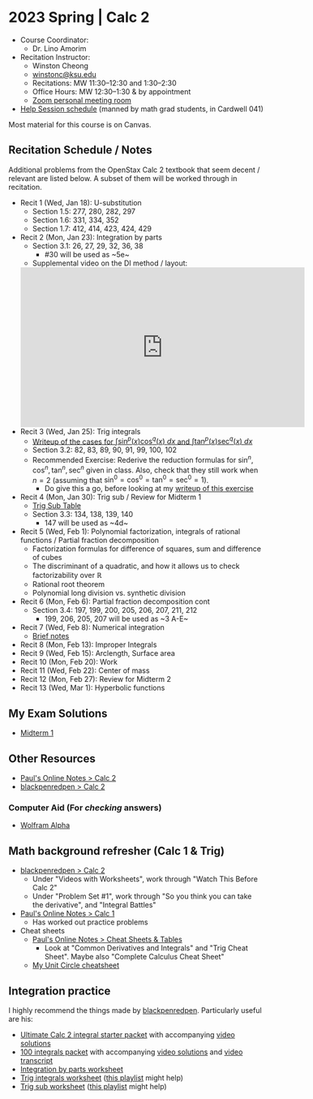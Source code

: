 # 2023 Spring | Calc 2

<style>
 a:visited {
  color: darkorchid
 }
</style>

* Course Coordinator:
  * Dr. Lino Amorim
* Recitation Instructor:
  * Winston Cheong
  * winstonc@ksu.edu
  * Recitations: MW 11:30&ndash;12:30 and 1:30&ndash;2:30
  * Office Hours: MW 12:30&ndash;1:30 & by appointment
  * [Zoom personal meeting room](https://ksu.zoom.us/j/2293865582?pwd=Z0dqUTQrUSt6THRBOW41SG43aitmdz09)
* [Help Session schedule](https://www.math.ksu.edu/student-success/undergraduate-success/help/helpsess.html) (manned by math grad students, in Cardwell 041)

Most material for this course is on Canvas.

## Recitation Schedule / Notes

Additional problems from the OpenStax Calc 2 textbook that seem decent / relevant are listed below. A subset of them will be worked through in recitation.

* Recit 1 (Wed, Jan 18): U-substitution
  * Section 1.5: 277, 280, 282, 297
  * Section 1.6: 331, 334, 352
  * Section 1.7: 412, 414, 423, 424, 429
* Recit 2 (Mon, Jan 23): Integration by parts
  * Section 3.1: 26, 27, 29, 32, 36, 38
    * #30 will be used as ~5e~
  * Supplemental video on the DI method / layout:
  <iframe width="560" height="315" src="https://www.youtube.com/embed/8xPfNuXLSwk" title="YouTube video player" frameborder="0" allow="accelerometer; autoplay; clipboard-write; encrypted-media; gyroscope; picture-in-picture; web-share" allowfullscreen></iframe>
* Recit 3 (Wed, Jan 25): Trig integrals
  * [Writeup of the cases for $\int \sin^p(x) \cos^q(x) \ dx$ and $\int \tan^p(x) \sec^q(x) \ dx$](https://www.overleaf.com/read/nhsjpxjqjkpd)
  * Section 3.2: 82, 83, 89, 90, 91, 99, 100, 102
  * Recommended Exercise: Rederive the reduction formulas for $\sin^n, \cos^n, \tan^n, \sec^n$ given in class. Also, check that they still work when $n=2$ (assuming that $\sin^0 = \cos^0 = \tan^0 = \sec^0 = 1$).
    * Do give this a go, before looking at my [writeup of this exercise](https://www.overleaf.com/read/wqzshgqrpdjm)
* Recit 4 (Mon, Jan 30): Trig sub / Review for Midterm 1
  * [Trig Sub Table](https://www.overleaf.com/read/jjhvrxhqzzgg)
  * Section 3.3: 134, 138, 139, 140
    * 147 will be used as ~4d~
* Recit 5 (Wed, Feb 1): Polynomial factorization, integrals of rational functions / Partial fraction decomposition
  * Factorization formulas for difference of squares, sum and difference of cubes
  * The discriminant of a quadratic, and how it allows us to check factorizability over $\mathbb{R}$
  * Rational root theorem
  * Polynomial long division vs. synthetic division
* Recit 6 (Mon, Feb 6): Partial fraction decomposition cont
  * Section 3.4: 197, 199, 200, 205, 206, 207, 211, 212
    * 199, 206, 205, 207 will be used as ~3 A-E~
* Recit 7 (Wed, Feb 8): Numerical integration
  * [Brief notes](https://www.overleaf.com/read/sdrkwkrxchyc)
* Recit 8 (Mon, Feb 13): Improper Integrals
* Recit 9 (Wed, Feb 15): Arclength, Surface area
* Recit 10 (Mon, Feb 20): Work
* Recit 11 (Wed, Feb 22): Center of mass
* Recit 12 (Mon, Feb 27): Review for Midterm 2
* Recit 13 (Wed, Mar 1): Hyperbolic functions

## My Exam Solutions

* [Midterm 1](https://www.dropbox.com/s/ejbd30j570h6rcj/exam1-mysol.pdf?dl=0)

## Other Resources

* [Paul's Online Notes > Calc 2](https://tutorial.math.lamar.edu/classes/calcii/calcii.aspx)
* [blackpenredpen > Calc 2](https://www.blackpenredpen.com/calc2)

### Computer Aid (For *checking* answers)

* [Wolfram Alpha](https://www.wolframalpha.com/)

## Math background refresher (Calc 1 & Trig)

* [blackpenredpen > Calc 2](https://www.blackpenredpen.com/calc2)
  * Under "Videos with Worksheets", work through "Watch This Before Calc 2"
  * Under "Problem Set #1", work through "So you think you can take the derivative", and "Integral Battles"
* [Paul's Online Notes > Calc 1](https://tutorial.math.lamar.edu/classes/calci/calci.aspx)
  * Has worked out practice problems
* Cheat sheets
  * [Paul's Online Notes > Cheat Sheets & Tables](https://tutorial.math.lamar.edu/Extras/CheatSheets_Tables.aspx)
    * Look at "Common Derivatives and Integrals" and "Trig Cheat Sheet". Maybe also "Complete Calculus Cheat Sheet"
  * [My Unit Circle cheatsheet](https://www.overleaf.com/read/pjpffsrkrhfx)

## Integration practice

I highly recommend the things made by [blackpenredpen](https://www.blackpenredpen.com/calc2).
Particularly useful are his:

* [Ultimate Calc 2 integral starter packet](https://www.blackpenredpen.com/_files/ugd/287ba5_434067d1e62c46c184065780349cd084.pdf) with accompanying [video solutions](https://www.youtube.com/watch?v=XOUwIdufY9Y)
* [100 integrals packet](https://www.blackpenredpen.com/_files/ugd/287ba5_9809e0bcf44548b79263bf7e0c70ad17.pdf) with accompanying [video solutions](https://www.youtube.com/watch?v=dgm4-3-Iv3s) and [video transcript](https://www.blackpenredpen.com/_files/ugd/287ba5_62e3789012b14a77ae31c0986f993ecc.pdf)
* [Integration by parts worksheet](https://www.blackpenredpen.com/_files/ugd/287ba5_472a69bac7d74d3ab272d0dd6bccd170.pdf)
* [Trig integrals worksheet](https://www.blackpenredpen.com/_files/ugd/287ba5_4c6cd42fbf9a4cc58be455f39ef6267e.pdf) ([this playlist](https://www.youtube.com/playlist?list=PLj7p5OoL6vGyKrScQeswVIq5ud2Ui5wwX) might help)
* [Trig sub worksheet](https://www.blackpenredpen.com/_files/ugd/287ba5_f6e66543dc674672a69a3ada59d0005d.pdf) ([this playlist](https://www.youtube.com/playlist?list=PLj7p5OoL6vGwi8Fdeq-4ppvGmjx47a0Eo) might help)
